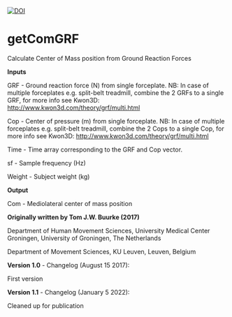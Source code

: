 [![DOI](https://zenodo.org/badge/450086127.svg)](https://zenodo.org/badge/latestdoi/450086127)
# getComGRF
Calculate Center of Mass position from Ground Reaction Forces

**Inputs**

GRF    - Ground reaction force (N) from single forceplate.
           NB: In case of multiple forceplates e.g. split-belt treadmill,
           combine the 2 GRFs to a single GRF, for more info see Kwon3D:
           http://www.kwon3d.com/theory/grf/multi.html
           
Cop    - Center of pressure (m) from single forceplate.
           NB: In case of multiple forceplates e.g. split-belt treadmill,
           combine the 2 Cops to a single Cop, for more info see Kwon3D:
           http://www.kwon3d.com/theory/grf/multi.html
           
Time   - Time array corresponding to the GRF and Cop vector.

sf     - Sample frequency (Hz)

Weight - Subject weight (kg)

**Output**

Com    - Mediolateral center of mass position

**Originally written by Tom J.W. Buurke (2017)**

Department of Human Movement Sciences, University Medical Center 
  Groningen, University of Groningen, The Netherlands
  
Department of Movement Sciences, KU Leuven, Leuven, Belgium

**Version 1.0** - Changelog (August 15 2017):

First version

**Version 1.1** - Changelog (January 5 2022):

Cleaned up for publication

